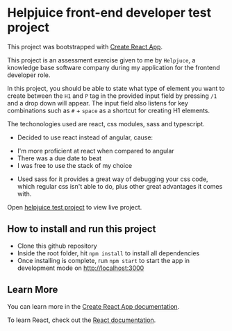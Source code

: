 # Helpjuice front-end developer test project

This project was bootstrapped with [Create React App](https://github.com/facebook/create-react-app).

This project is an assessment exercise given to me by `Helpjuce`, a knowledge base software company during my application for the frontend developer role.

In this project, you should be able to state what type of element you want to create between the `H1` and `P` tag in the provided input field by pressing `/1` and a drop down will appear. The input field also listens for key combinations such as `#` + `space` as a shortcut for creating H1 elements.

The techonologies used are react, css modules, sass and typescript.
* Decided to use react instead of angular, cause:
- I'm more proficient at react when compared to angular
- There was a due date to beat
- I was free to use the stack of my choice

* Used sass for it provides a great way of debugging your css code, which regular css isn't able to do, plus other great advantages it comes with.

Open [helpjuice test project](https://helpjuice-frontendtest.netlify.app/) to view live project.
## How to install and run this project
- Clone this github repository
- Inside the root folder, hit `npm install` to install all dependencies
- Once installing is complete, run `npm start` to start the app in development mode on [http://localhost:3000](http://localhost:3000) 
## Learn More

You can learn more in the [Create React App documentation](https://facebook.github.io/create-react-app/docs/getting-started).

To learn React, check out the [React documentation](https://reactjs.org/).
